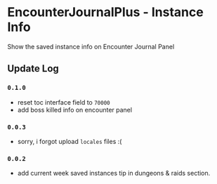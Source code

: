 # EncounterJournalPlus - Instance Info

Show the saved instance info on Encounter Journal Panel

## Update Log

### `0.1.0`

* reset toc interface field to `70000`
* add boss killed info on encounter panel

### `0.0.3`

* sorry, i forgot upload `locales` files :(

### `0.0.2`

* add current week saved instances tip in dungeons & raids section.
